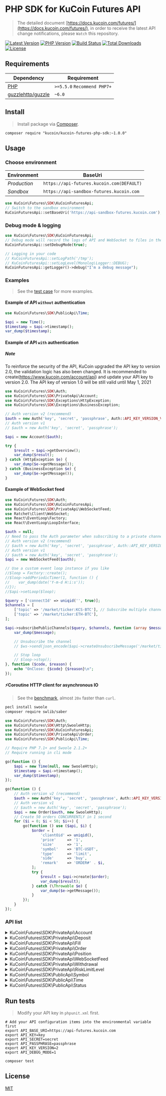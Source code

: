 # PHP SDK for KuCoin Futures API

> The detailed document [https://docs.kucoin.com/futures/](https://docs.kucoin.com/futures/), in order to receive the latest API change notifications, please `Watch` this repository.

[![Latest Version](https://img.shields.io/github/release/Kucoin/kucoin-futures-php-sdk.svg)](https://github.com/Kucoin/kucoin-futures-php-sdk/releases)
[![PHP Version](https://img.shields.io/packagist/php-v/kucoin/kucoin-futures-php-sdk.svg?color=green)](https://secure.php.net)
[![Build Status](https://travis-ci.org/Kucoin/kucoin-futures-php-sdk.svg?branch=master)](https://travis-ci.org/Kucoin/kucoin-futures-php-sdk)
[![Total Downloads](https://poser.pugx.org/kucoin/kucoin-futures-php-sdk/downloads)](https://packagist.org/packages/kucoin/kucoin-futures-php-sdk)
[![License](https://poser.pugx.org/kucoin/kucoin-futures-php-sdk/license)](LICENSE)

## Requirements

| Dependency | Requirement |
| -------- | -------- |
| [PHP](https://secure.php.net/manual/en/install.php) | `>=5.5.0` `Recommend PHP7+` |
| [guzzlehttp/guzzle](https://github.com/guzzle/guzzle) | `~6.0` |

## Install
> Install package via [Composer](https://getcomposer.org/).

```shell
composer require "kucoin/kucoin-futures-php-sdk:~1.0.0"
```

## Usage

### Choose environment

| Environment | BaseUri |
|    -------- | -------- |
| *Production* | `https://api-futures.kucoin.com(DEFAULT)` |
| *Sandbox* | `https://api-sandbox-futures.kucoin.com` |

```php
use KuCoin\Futures\SDK\KuCoinFuturesApi;
// Switch to the sandbox environment
KuCoinFuturesApi::setBaseUri('https://api-sandbox-futures.kucoin.com');
```

### Debug mode & logging

```php
use KuCoin\Futures\SDK\KuCoinFuturesApi;
// Debug mode will record the logs of API and WebSocket to files in the directory "KuCoinFuturesApi::getLogPath()" according to the minimum log level "KuCoinFuturesApi::getLogLevel()".
KuCoinFuturesApi::setDebugMode(true);

// Logging in your code
// KuCoinFuturesApi::setLogPath('/tmp');
// KuCoinFuturesApi::setLogLevel(Monolog\Logger::DEBUG);
KuCoinFuturesApi::getLogger()->debug("I'm a debug message");
```

### Examples
> See the [test case](tests) for more examples.

#### Example of API `without` authentication

```php
use KuCoin\Futures\SDK\PublicApi\Time;

$api = new Time();
$timestamp = $api->timestamp();
var_dump($timestamp);
```

#### Example of API `with` authentication

##### **Note**
To reinforce the security of the API, KuCoin upgraded the API key to version 2.0, the validation logic has also been changed. It is recommended to create(https://www.kucoin.com/account/api) and update your API key to version 2.0. The API key of version 1.0 will be still valid until May 1, 2021


```php
use KuCoin\Futures\SDK\Auth;
use KuCoin\Futures\SDK\PrivateApi\Account;
use KuCoin\Futures\SDK\Exceptions\HttpException;
use KuCoin\Futures\SDK\Exceptions\BusinessException;

// Auth version v2 (recommend)
$auth = new Auth('key', 'secret', 'passphrase', Auth::API_KEY_VERSION_V2);
// Auth version v1
// $auth = new Auth('key', 'secret', 'passphrase');

$api = new Account($auth);

try {
    $result = $api->getOverview();
    var_dump($result);
} catch (HttpException $e) {
    var_dump($e->getMessage());
} catch (BusinessException $e) {
    var_dump($e->getMessage());
}
```

#### Example of WebSocket feed

```php
use KuCoin\Futures\SDK\Auth;
use KuCoin\Futures\SDK\KuCoinFuturesApi;
use KuCoin\Futures\SDK\PrivateApi\WebSocketFeed;
use Ratchet\Client\WebSocket;
use React\EventLoop\Factory;
use React\EventLoop\LoopInterface;

$auth = null;
// Need to pass the Auth parameter when subscribing to a private channel($api->subscribePrivateChannel()).
// Auth version v2 (recommend)
// $auth = new Auth('key', 'secret', 'passphrase', Auth::API_KEY_VERSION_V2);
// Auth version v1
// $auth = new Auth('key', 'secret', 'passphrase');
$api = new WebSocketFeed($auth);

// Use a custom event loop instance if you like
//$loop = Factory::create();
//$loop->addPeriodicTimer(1, function () {
//    var_dump(date('Y-m-d H:i:s'));
//});
//$api->setLoop($loop);

$query = ['connectId' => uniqid('', true)];
$channels = [
    ['topic' => '/market/ticker:KCS-BTC'], // Subscribe multiple channels
    ['topic' => '/market/ticker:ETH-BTC'],
];

$api->subscribePublicChannels($query, $channels, function (array $message, WebSocket $ws, LoopInterface $loop) use ($api) {
    var_dump($message);

    // Unsubscribe the channel
    // $ws->send(json_encode($api->createUnsubscribeMessage('/market/ticker:ETH-BTC')));

    // Stop loop
    // $loop->stop();
}, function ($code, $reason) {
    echo "OnClose: {$code} {$reason}\n";
});
```

#### ⚡️Coroutine HTTP client for asynchronous IO
> See the [benchmark](examples/BenchmarkCoroutine.php), almost `20x` faster than `curl`.

```bash
pecl install swoole
composer require swlib/saber
```

```php
use KuCoin\Futures\SDK\Auth;
use KuCoin\Futures\SDK\Http\SwooleHttp;
use KuCoin\Futures\SDK\KuCoinFuturesApi;
use KuCoin\Futures\SDK\PrivateApi\Order;
use KuCoin\Futures\SDK\PublicApi\Time;

// Require PHP 7.1+ and Swoole 2.1.2+
// Require running in cli mode

go(function () {
    $api = new Time(null, new SwooleHttp);
    $timestamp = $api->timestamp();
    var_dump($timestamp);
});

go(function () {
    // Auth version v2 (recommend)
    $auth = new Auth('key', 'secret', 'passphrase', Auth::API_KEY_VERSION_V2);
    // Auth version v1
    // $auth = new Auth('key', 'secret', 'passphrase');
    $api = new Order($auth, new SwooleHttp);
    // Create 50 orders CONCURRENTLY in 1 second
    for ($i = 0; $i < 50; $i++) {
        go(function () use ($api, $i) {
            $order = [
                'clientOid' => uniqid(),
                'price'     => '1',
                'size'      => '1',
                'symbol'    => 'BTC-USDT',
                'type'      => 'limit',
                'side'      => 'buy',
                'remark'    => 'ORDER#' . $i,
            ];
            try {
                $result = $api->create($order);
                var_dump($result);
            } catch (\Throwable $e) {
                var_dump($e->getMessage());
            }
        });
    }
});
```

### API list

<details>
<summary>KuCoin\Futures\SDK\PrivateApi\Account</summary>

| API | Authentication | Description |
| -------- | -------- | -------- |
| KuCoin\Futures\SDK\PrivateApi\Account::getOverview() | YES | https://docs.kucoin.com/futures/#account |
| KuCoin\Futures\SDK\PrivateApi\Account::getTransactionHistory() | YES | https://docs.kucoin.com/futures/#get-transaction-history |
| KuCoin\Futures\SDK\PrivateApi\Account::transferIn() | YES |`deprecated`|
| KuCoin\Futures\SDK\PrivateApi\Account::transferOut() | YES | `deprecated` https://docs.kucoin.com/futures/#transfer-funds-to-kucoin-main-account |
| KuCoin\Futures\SDK\PrivateApi\Account::transferOutV2() | YES | https://docs.kucoin.com/futures/#transfer-funds-to-kucoin-main-account-2 |
| KuCoin\Futures\SDK\PrivateApi\Account::cancelTransferOut() | YES | https://docs.kucoin.com/futures/#cancel-transfer-out-request |
| KuCoin\Futures\SDK\PrivateApi\Account::getTransferList() | YES | https://docs.kucoin.com/futures/#get-transfer-out-request-records |
</details>

<details>
<summary>KuCoin\Futures\SDK\PrivateApi\Deposit</summary>

| API | Authentication | Description |
| -------- | -------- | -------- |
| KuCoin\Futures\SDK\PrivateApi\Deposit::getAddress() | YES | https://docs.kucoin.com/futures/#get-deposit-address |
| KuCoin\Futures\SDK\PrivateApi\Deposit::getDeposits() | YES | https://docs.kucoin.com/futures/#get-deposit-list |

</details>

<details>
<summary>KuCoin\Futures\SDK\PrivateApi\Fill</summary>

| API | Authentication | Description |
| -------- | -------- | -------- |
| KuCoin\Futures\SDK\PrivateApi\Fill::getFills() | YES | https://docs.kucoin.com/futures/#get-fills |
| KuCoin\Futures\SDK\PrivateApi\Fill::getRecentList() | YES | https://docs.kucoin.com/futures/#recent-fills |
</details>

<details>
<summary>KuCoin\Futures\SDK\PrivateApi\Order</summary>

| API | Authentication | Description |
| -------- | -------- | -------- |
| KuCoin\Futures\SDK\PrivateApi\Order::create() | YES | https://docs.kucoin.com/futures/#place-an-order |
| KuCoin\Futures\SDK\PrivateApi\Order::cancel() | YES | https://docs.kucoin.com/futures/#cancel-an-order |
| KuCoin\Futures\SDK\PrivateApi\Order::batchCancel() | YES | https://docs.kucoin.com/futures/#limit-order-mass-cancelation |
| KuCoin\Futures\SDK\PrivateApi\Order::stopOrders() | YES | https://docs.kucoin.com/futures/#stop-order-mass-cancelation |
| KuCoin\Futures\SDK\PrivateApi\Order::getList() | YES | https://docs.kucoin.com/futures/#get-order-list |
| KuCoin\Futures\SDK\PrivateApi\Order::getStopOrders() | YES | https://docs.kucoin.com/futures/#get-untriggered-stop-order-list |
| KuCoin\Futures\SDK\PrivateApi\Order::getRecentDoneOrders() | YES | https://docs.kucoin.com/futures/#get-list-of-orders-completed-in-24h |
| KuCoin\Futures\SDK\PrivateApi\Order::getDetail() | YES | https://docs.kucoin.com/futures/#get-details-of-a-single-order |
| KuCoin\Futures\SDK\PrivateApi\Order::getOpenOrderStatistics() | YES | https://docs.kucoin.com/futures/#active-order-value-calculation |

</details>
<details>
<summary>KuCoin\Futures\SDK\PrivateApi\Position</summary>

| API | Authentication | Description |
| -------- | -------- | -------- |
| KuCoin\Futures\SDK\PrivateApi\Position::getList() | YES | https://docs.kucoin.com/futures/#get-position-list |
| KuCoin\Futures\SDK\PrivateApi\Position::getDetail() | YES | https://docs.kucoin.com/futures/#get-position-details |
| KuCoin\Futures\SDK\PrivateApi\Position::changeAutoAppendStatus() | YES | https://docs.kucoin.com/futures/#enable-disable-of-auto-deposit-margin |
| KuCoin\Futures\SDK\PrivateApi\Position::marginAppend() | YES | https://docs.kucoin.com/futures/#add-margin-manually |
</details>

<details>
<summary>KuCoin\Futures\SDK\PrivateApi\WebSocketFeed</summary>

| API | Authentication | Description |
| -------- | -------- | -------- |
| KuCoin\Futures\SDK\PrivateApi\WebSocketFeed::getPublicServer() | NO | https://docs.kucoin.com/futures/#apply-connect-token |
| KuCoin\Futures\SDK\PrivateApi\WebSocketFeed::getPrivateServer() | YES | https://docs.kucoin.com/futures/#apply-connect-token |
| KuCoin\Futures\SDK\PrivateApi\WebSocketFeed::subscribePublicChannel() | NO | https://docs.kucoin.com/futures/#public-channels |
| KuCoin\Futures\SDK\PrivateApi\WebSocketFeed::subscribePublicChannels() | NO | https://docs.kucoin.com/futures/#public-channels |
| KuCoin\Futures\SDK\PrivateApi\WebSocketFeed::subscribePrivateChannel() | YES | https://docs.kucoin.com/futures/#private-channels |
| KuCoin\Futures\SDK\PrivateApi\WebSocketFeed::subscribePrivateChannels() | YES | https://docs.kucoin.com/futures/#private-channels |

</details>

<details>
<summary>KuCoin\Futures\SDK\PrivateApi\Withdrawal</summary>

| API | Authentication | Description |
| -------- | -------- | -------- |
| KuCoin\Futures\SDK\PrivateApi\Withdrawal::getQuotas() | YES | https://docs.kucoin.com/futures/#get-withdrawal-limit |
| KuCoin\Futures\SDK\PrivateApi\Withdrawal::getList() | YES | https://docs.kucoin.com/futures/#get-withdrawal-list |
| KuCoin\Futures\SDK\PrivateApi\Withdrawal::apply() | YES | https://docs.kucoin.com/futures/#withdraw-funds |
| KuCoin\Futures\SDK\PrivateApi\Withdrawal::cancel() | YES | https://docs.kucoin.com/futures/#cancel-withdrawal |

</details>

<details>
<summary>KuCoin\Futures\SDK\PrivateApi\RiskLimitLevel</summary>

| API | Authentication | Description |
| -------- | -------- | -------- |
| KuCoin\Futures\SDK\PrivateApi\RiskLimitLevel::getRiskLimitLevel | NO | https://docs.kucoin.com/futures/#obtain-futures-risk-limit-level |
| KuCoin\Futures\SDK\PrivateApi\RiskLimitLevel::changeRiskLimitLevel() | YES | https://docs.kucoin.com/futures/#adjust-risk-limit-level |

</details>

<details>
<summary>KuCoin\Futures\SDK\PublicApi\Symbol</summary>

| API | Authentication | Description |
| -------- | -------- | -------- |
| KuCoin\Futures\SDK\PublicApi\Symbol::getTicker() | NO | https://docs.kucoin.com/futures/#get-ticker |
| KuCoin\Futures\SDK\PublicApi\Symbol::getLevel2Snapshot() | NO | https://docs.kucoin.com/futures/#get-full-order-book-level-2 |
| KuCoin\Futures\SDK\PublicApi\Symbol::getLevel3Snapshot() | NO | https://docs.kucoin.com/futures/#get-full-order-book-level-3 |
| KuCoin\Futures\SDK\PublicApi\Symbol::getV2Level3Snapshot() | NO | https://docs.kucoin.com/futures/#get-full-order-book-level-3-v2 |
| KuCoin\Futures\SDK\PublicApi\Symbol::getLevel2Message() | NO | https://docs.kucoin.com/futures/##level-2-pulling-messages |
| KuCoin\Futures\SDK\PublicApi\Symbol::getLevel3Message() | NO | https://docs.kucoin.com/futures/##level-3-pulling-messages |
| KuCoin\Futures\SDK\PublicApi\Symbol::getTradeHistory() | NO | https://docs.kucoin.com/futures/#get-trade-histories |
| KuCoin\Futures\SDK\PublicApi\Symbol::getKLines() | NO | https://docs.kucoin.com/futures/?lang=en_US#get-k-line-data-of-contract |
| KuCoin\Futures\SDK\PublicApi\Symbol::getLevel2Depth20 | NO | https://docs.kucoin.com/futures/cn/#level-2-2 |
| KuCoin\Futures\SDK\PublicApi\Symbol::getLevel2Depth100 | NO | https://docs.kucoin.com/futures/cn/#level-2-2 |

</details>

<details>
<summary>KuCoin\Futures\SDK\PublicApi\Time</summary>

| API | Authentication | Description |
| -------- | -------- | -------- |
| KuCoin\Futures\SDK\PublicApi\Time::timestamp() | NO | https://docs.kucoin.com/futures/#server-time |

</details>

<details>
<summary>KuCoin\Futures\SDK\PublicApi\Status</summary>

| API | Authentication | Description |
| -------- | -------- | -------- |
| KuCoin\Futures\SDK\PublicApi\Status::status() | NO | https://docs.kucoin.com/futures/#get-the-service-status |

</details>

## Run tests
> Modify your API key in `phpunit.xml` first.

```shell
# Add your API configuration items into the environmental variable first
export API_BASE_URI=https://api-futures.kucoin.com
export API_KEY=key
export API_SECRET=secret
export API_PASSPHRASE=passphrase
export API_KEY_VERSION=2
export API_DEBUG_MODE=1

composer test
```

## License

[MIT](LICENSE)
